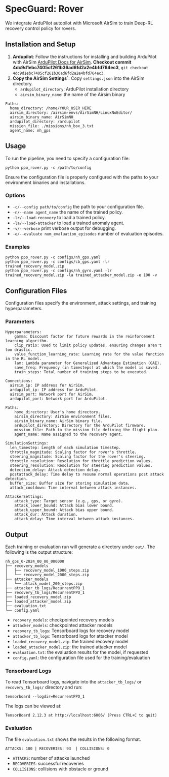 # SpecGuard: Rover

We integrate ArduPilot autopilot with Microsoft AirSim to train Deep-RL recovery control policy for rovers.

## Installation and Setup

1. **Ardupilot**: Follow the instructions for installing and building ArduPilot with AirSim [ArduPilot Docs for AirSim](https://ardupilot.org/dev/docs/sitl-with-airsim.html). **Checkout commit 4dc9d1ebc7405cf261b36ad6fd2a2e4bfd764ec3**, `git checkout 4dc9d1ebc7405cf261b36ad6fd2a2e4bfd764ec3`.
2. **Copy the AirSim Settings`**: Copy ```settings.json``` into the AirSim directory. 
    - `ardupilot_directory`: ArduPilot installation directory
    - `airsim_binary_name`: the name of the Airsim binary 
```
Paths:
  home_directory: /home/YOUR_USER_HERE
  airsim_directory: /airsim-envs/AirSimNH/LinuxNoEditor/
  airsim_binary_name: AirSimNH
  ardupilot_directory: /ardupilot
  mission_file: ./missions/nh_box_3.txt
  agent_name: nh_gps
``` 

## Usage

To run the pipeline, you need to specify a configuration file:
```
python ppo_rover.py -c /path/to/config
```

Ensure the configuration file is properly configured with the paths to your environment binaries and installations.

### Options
  - `-c/--config path/to/config` the path to your configuration file.
  - `-n/--name agent_name` the name of the trained policy.
  - `-lr/--load-recovery` to load a trained policy.
  - `-la/--load-attacker` to load a trained anomaly agent.
  - `-v/--verbose` print verbose output for debugging.
  - `-e/--evaluate num_evaluation_episodes` number of evaluation episodes.

### Examples
```
python ppo_rover.py -c configs/nh_gps.yaml
python ppo_rover.py -c configs/cb_gps.yaml -lr trained_recovery_model.zip
python ppo_rover.py -c configs/nh_gyro.yaml -lr trained_recovery_model.zip -la trained_attacker_model.zip -e 100 -v
```

## Configuration Files

Configuration files specify the environment, attack settings, and training hyperparameters. 

### Parameters

```
Hyperparameters:
    gamma: Discount factor for future rewards in the reinforcement learning algorithm.
    clip_ratio: Used to limit policy updates, ensuring changes aren't too drastic.
    value_function_learning_rate: Learning rate for the value function in the RL model.
    lam: Lambda parameter for Generalized Advantage Estimation (GAE).
    save_freq: Frequency (in timesteps) at which the model is saved.
    train_steps: Total number of training steps to be executed.

Connections:
  airsim_ip: IP address for AirSim.
  ardupilot_ip: IP address for ArduPilot.
  airsim_port: Network port for AirSim.
  ardupilot_port: Network port for ArduPilot.

Paths:
    home_directory: User's home directory. 
    airsim_directory: AirSim environment files. 
    airsim_binary_name: AirSim binary file. 
    ardupilot_directory: Directory for the ArduPilot firmware. 
    mission_file: Path to the mission file defining the flight plan.
    agent_name: Name assigned to the recovery agent. 

SimulationSettings:
  len_timestep: Length of each simulation timestep.
  throttle_magnitude: Scaling factor for rover's throttle.
  steering_magnitude: Scaling factor for the rover's steering.
  throttle_resolution: Resolution for throttle prediction values. 
  steering_resolution: Resolution for steering prediction values. 
  detection_delay: Attack detection delay.
  postattack_delay: Time delay to resume normal operations post attack detection.
  buffer_size: Buffer size for storing simulation data.
  attack_cooldown: Time interval between attack instances. 
  
AttackerSettings:
    attack_type: Target sensor (e.g., gps, or gyro).
    attack_lower_bound: Attack bias lower bound.
    attack_upper_bound: Attack bias upper bound. 
    attack_dur: Attack duration.
    attack_delay: Time interval between attack instances.
```

## Output

Each training or evaluation run will generate a directory under `out/`. The following is the output structure:
```
nh_gps_0-2024_00_00_000000
├── recovery_models
│   ├── recovery_model_1000_steps.zip
│   └── recovery_model_2000_steps.zip
├── attacker_models
│   └── attack_model_200_steps.zip
├── attacker_tb_logs/RecurrentPPO_1
├── recovery_tb_logs/RecurrentPPO_1
├── loaded_recovery_model.zip
├── loaded_attacker_model.zip
├── evaluation.txt
└── config.yaml
```

- `recovery_models`: checkpointed recovery models
- `attacker_models`: checkpointed attacker models
- `recovery_tb_logs`: Tensorboard logs for recovery model
- `attacker_tb_logs`: Tensorboard logs for attacker model
- `loaded_recovery_model.zip`: the trained recovery model 
- `loaded_attacker_model.zip`: the trained attacker model 
- `evaluation.txt`: the evaluation results for the model, if requested
- `config.yaml`: the configuration file used for the training/evaluation


### Tensorboard Logs

To read Tensorboard logs, navigate into the `attacker_tb_logs/` or `recovery_tb_logs/` directory and run:
```
tensorboard --logdir=RecurrentPPO_1
```
The logs can be viewed at:
```
TensorBoard 2.12.3 at http://localhost:6006/ (Press CTRL+C to quit)
```

### Evaluation

The file `evaluation.txt` shows the results in the following format. 
```
ATTACKS: 100 | RECOVERIES: 93  | COLLISIONS: 0
```

- `ATTACKS`: number of attacks launched
- `RECOVERIES`: successful recoveries
- `COLLISIONS`: collisions with obstacle or ground
